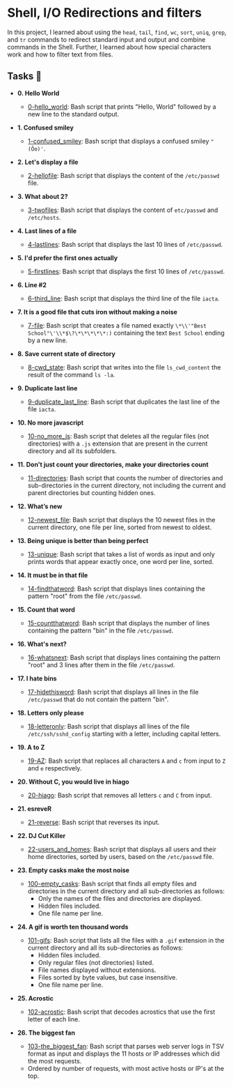 # Shell, I/O Redirections and filters

In this project, I learned about using the `head`, `tail`, `find`, `wc`, `sort`,
`uniq`, `grep`, and `tr` commands to redirect standard input and output and
combine commands in the Shell. Further, I learned about how special characters
work and how to filter text from files.

## Tasks :page_with_curl:

* **0. Hello World**
  * [0-hello_world](./0-hello_world): Bash script that prints "Hello, World"
  followed by a new line to the standard output.

* **1. Confused smiley**
  * [1-confused_smiley](./1-confused_smiley): Bash script that displays a confused smiley
  `"(Ôo)'`.

* **2. Let's display a file**
  * [2-hellofile](./2-hellofile): Bash script that displays the content of the
  `/etc/passwd` file.

* **3. What about 2?**
  * [3-twofiles](./3-twofiles): Bash script that displays the content of
  `etc/passwd` and `/etc/hosts`.

* **4. Last lines of a file**
  * [4-lastlines](./4-lastlines): Bash script that displays the last 10 lines of `/etc/passwd`.

* **5. I'd prefer the first ones actually**
  * [5-firstlines](./5-firstlines): Bash script that displays the first 10 lines
  of `/etc/passwd`.

* **6. Line #2**
  * [6-third_line](./6-third_line): Bash script that displays the third line
  of the file `iacta`.

* **7. It is a good file that cuts iron without making a noise**
  * [7-file](./7-file): Bash script that creates a file named exactly
  `\*\\'"Best School"\'\\*$\?\*\*\*\*\*:)` containing the text
  `Best School` ending by a new line.

* **8. Save current state of directory**
  * [8-cwd_state](./8-cwd_state): Bash script that writes into the file `ls_cwd_content` the
  result of the command `ls -la`.

* **9. Duplicate last line**
  * [9-duplicate_last_line](./9-duplicate_last_line): Bash script that duplicates the last
  line of the file `iacta`.

* **10. No more javascript**
  * [10-no_more_js](./10-no_more_js): Bash script that deletes all the regular files (not
  directories) with a `.js` extension that are present in the current directory
  and all its subfolders.

* **11. Don't just count your directories, make your directories count**
  * [11-directories](./11-directories): Bash script that counts the number of directories and
  sub-directories in the current directory, not including the current and parent
  directories but counting hidden ones.

* **12. What’s new**
  * [12-newest_file](./12-newest_files): Bash script that displays the 10 newest files in the
  current directory, one file per line, sorted from newest to oldest.

* **13. Being unique is better than being perfect**
  * [13-unique](./13-unique): Bash script that takes a list of words as input and only
  prints words that appear exactly once, one word per line, sorted.

* **14. It must be in that file**
  * [14-findthatword](./14-findthatword): Bash script that displays lines containing
  the pattern "root" from the file `/etc/passwd`.

* **15. Count that word**
  * [15-countthatword](./15-countthatword): Bash script that displays the number of lines
  containing the pattern "bin" in the file `/etc/passwd`.

* **16. What's next?**
  * [16-whatsnext](./16-whatsnext): Bash script that displays lines containing the pattern
  "root" and 3 lines after them in the file `/etc/passwd`.

* **17. I hate bins**
  * [17-hidethisword](./17-hidethisword): Bash script that displays all lines in the file
  `/etc/passwd` that do not contain the pattern "bin".

* **18. Letters only please**
  * [18-letteronly](./18-letteronly): Bash script that displays all lines of the file
  `/etc/ssh/sshd_config` starting with a letter, including capital letters.

* **19. A to Z**
  * [19-AZ](./19-AZ): Bash script that replaces all characters `A` and `c` from input
  to `Z` and `e` respectively.

* **20. Without C, you would live in hiago**
  * [20-hiago](./20-hiago): Bash script that removes all letters `c` and `C` from input.

* **21. esreveR**
  * [21-reverse](./21-reverse): Bash script that reverses its input.

* **22. DJ Cut Killer**
  * [22-users_and_homes](./22-users_and_homes): Bash script that displays all users and
  their home directories, sorted by users, based on the `/etc/passwd` file.

* **23. Empty casks make the most noise**
  * [100-empty_casks](./100-empty_casks): Bash script that finds all empty files
  and directories in the current directory and all sub-directories as follows:
    * Only the names of the files and directories are displayed.
    * Hidden files included.
    * One file name per line.

* **24. A gif is worth ten thousand words**
  * [101-gifs](./101-gifs): Bash script that lists all the files with a `.gif` extension
  in the current directory and all its sub-directories as follows:
    * Hidden files included.
    * Only regular files (not directories) listed.
    * File names displayed without extensions.
    * Files sorted by byte values, but case insensitive.
    * One file name per line.

* **25. Acrostic**
  * [102-acrostic](./102-acrostic): Bash script that decodes acrostics that use the first
  letter of each line.

* **26. The biggest fan**
  * [103-the_biggest_fan](./103-the_biggest_fan): Bash script that parses web
  server logs in TSV format as input and displays the 11 hosts or IP addresses
  which did the most requests.
  * Ordered by number of requests, with most active hosts or IP's at the top.
